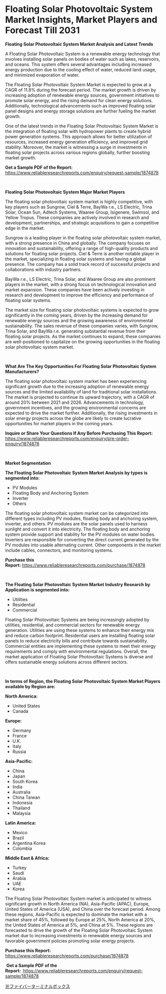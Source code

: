 <p><h1>Floating Solar Photovoltaic System Market Insights, Market Players and Forecast Till 2031</h1></p><p><strong>Floating Solar Photovoltaic System Market Analysis and Latest Trends</strong></p>
<p><p>A Floating Solar Photovoltaic System is a renewable energy technology that involves installing solar panels on bodies of water such as lakes, reservoirs, and oceans. This system offers several advantages including increased energy production due to the cooling effect of water, reduced land usage, and minimized evaporation of water.</p><p>The Floating Solar Photovoltaic System Market is expected to grow at a CAGR of 11.8% during the forecast period. The market growth is driven by increasing adoption of renewable energy sources, government initiatives to promote solar energy, and the rising demand for clean energy solutions. Additionally, technological advancements such as improved floating solar panel designs and energy storage solutions are further fueling the market growth.</p><p>One of the latest trends in the Floating Solar Photovoltaic System Market is the integration of floating solar with hydropower plants to create hybrid power generation systems. This approach allows for better utilization of resources, increased energy generation efficiency, and improved grid stability. Moreover, the market is witnessing a surge in investments in floating solar projects across various regions globally, further boosting market growth.</p></p>
<p><strong>Get a Sample PDF of the Report:&nbsp;</strong> <a href="https://www.reliableresearchreports.com/enquiry/request-sample/1874878">https://www.reliableresearchreports.com/enquiry/request-sample/1874878</a></p>
<p>&nbsp;</p>
<p><strong>Floating Solar Photovoltaic System Major Market Players</strong></p>
<p><p>The floating solar photovoltaic system market is highly competitive, with key players such as Sungrow, Ciel & Terre, BayWa r.e., LS Electric, Trina Solar, Ocean Sun, Adtech Systems, Waaree Group, Isigenere, Swimsol, and Yellow Tropus. These companies are actively involved in research and development, partnerships, and strategic acquisitions to gain a competitive edge in the market.</p><p>Sungrow is a leading player in the floating solar photovoltaic system market, with a strong presence in China and globally. The company focuses on innovation and sustainability, offering a range of high-quality products and solutions for floating solar projects. Ciel & Terre is another notable player in the market, specializing in floating solar systems and having a global presence. The company has a solid track record of successful projects and collaborations with industry partners.</p><p>BayWa r.e., LS Electric, Trina Solar, and Waaree Group are also prominent players in the market, with a strong focus on technological innovation and market expansion. These companies have been actively investing in research and development to improve the efficiency and performance of floating solar systems. </p><p>The market size for floating solar photovoltaic systems is expected to grow significantly in the coming years, driven by the increasing demand for renewable energy sources and the growing awareness of environmental sustainability. The sales revenue of these companies varies, with Sungrow, Trina Solar, and BayWa r.e. generating substantial revenue from their floating solar projects. As the market continues to expand, these companies are well-positioned to capitalize on the growing opportunities in the floating solar photovoltaic system market.</p></p>
<p>&nbsp;</p>
<p><strong>What Are The Key Opportunities For Floating Solar Photovoltaic System Manufacturers?</strong></p>
<p><p>The floating solar photovoltaic system market has been experiencing significant growth due to the increasing adoption of renewable energy sources and the limited availability of land for traditional solar installations. The market is projected to continue its upward trajectory, with a CAGR of around 20% between 2021 and 2026. Advancements in technology, government incentives, and the growing environmental concerns are expected to drive the market further. Additionally, the rising investments in solar energy projects across the globe are likely to create lucrative opportunities for market players in the coming years.</p></p>
<p><strong>Inquire or Share Your Questions If Any Before Purchasing This Report:</strong> <a href="https://www.reliableresearchreports.com/enquiry/pre-order-enquiry/1874878">https://www.reliableresearchreports.com/enquiry/pre-order-enquiry/1874878</a></p>
<p>&nbsp;</p>
<p><strong>Market Segmentation</strong></p>
<p><strong>The Floating Solar Photovoltaic System Market Analysis by types is segmented into:</strong></p>
<p><ul><li>PV Modules</li><li>Floating Body and Anchoring System</li><li>Inverter</li><li>Others</li></ul></p>
<p><p>The floating solar photovoltaic system market can be categorized into different types including PV modules, floating body and anchoring system, inverter, and others. PV modules are the solar panels used to harness sunlight and convert it into electricity. The floating body and anchoring system provide support and stability for the PV modules on water bodies. Inverters are responsible for converting the direct current generated by the PV modules into usable alternating current. Other components in the market include cables, connectors, and monitoring systems.</p></p>
<p><strong>Purchase this Report:&nbsp;</strong><a href="https://www.reliableresearchreports.com/purchase/1874878">https://www.reliableresearchreports.com/purchase/1874878</a></p>
<p>&nbsp;</p>
<p><strong>The Floating Solar Photovoltaic System Market Industry Research by Application is segmented into:</strong></p>
<p><ul><li>Utilities</li><li>Residential</li><li>Commercial</li></ul></p>
<p><p>Floating Solar Photovoltaic Systems are being increasingly adopted by utilities, residential, and commercial sectors for renewable energy generation. Utilities are using these systems to enhance their energy mix and reduce carbon footprint. Residential users are installing floating solar panels to reduce electricity bills and contribute towards sustainability. Commercial entities are implementing these systems to meet their energy requirements and comply with environmental regulations. Overall, the market application of Floating Solar Photovoltaic Systems is diverse and offers sustainable energy solutions across different sectors.</p></p>
<p>&nbsp;</p>
<p><strong>In terms of Region, the Floating Solar Photovoltaic System Market Players available by Region are:</strong></p>
<p>
    <p> <strong> North America: </strong>
        <ul>
            <li>United States</li>
            <li>Canada</li>
        </ul>
        </p> 
    <p> <strong> Europe: </strong>
        <ul>
            <li>Germany</li>
            <li>France</li>
            <li>U.K.</li>
            <li>Italy</li>
            <li>Russia</li>
        </ul>
        </p> 
    <p> <strong> Asia-Pacific: </strong>
        <ul>
            <li>China</li>
            <li>Japan</li>
            <li>South Korea</li>
            <li>India</li>
            <li>Australia</li>
            <li>China Taiwan</li>
            <li>Indonesia</li>
            <li>Thailand</li>
            <li>Malaysia</li>
        </ul>
        </p> 
    <p> <strong> Latin America: </strong>
        <ul>
            <li>Mexico</li>
            <li>Brazil</li>
            <li>Argentina Korea</li>
            <li>Colombia</li>
        </ul>
        </p> 
    <p> <strong> Middle East & Africa: </strong>
        <ul>
            <li>Turkey</li>
            <li>Saudi</li>
            <li>Arabia</li>
            <li>UAE</li>
            <li>Korea</li>
        </ul>
    </p>
    </p>
<p><p>The Floating Solar Photovoltaic System market is anticipated to witness significant growth in North America (NA), Asia-Pacific (APAC), Europe, United States of America (USA), and China over the forecast period. Among these regions, Asia-Pacific is expected to dominate the market with a market share of 45%, followed by Europe at 25%, North America at 20%, the United States of America at 5%, and China at 5%. These regions are forecasted to drive the growth of the Floating Solar Photovoltaic System market due to increasing investments in renewable energy sources and favorable government policies promoting solar energy projects.</p></p>
<p><strong>Purchase this Report: </strong><a href="https://www.reliableresearchreports.com/purchase/1874878">https://www.reliableresearchreports.com/purchase/1874878</a></p>
<p>&nbsp;<strong>Get a Sample PDF of the Report:&nbsp;&nbsp;</strong><a href="https://www.reliableresearchreports.com/enquiry/request-sample/1874878">https://www.reliableresearchreports.com/enquiry/request-sample/1874878</a></p>
<p><strong></strong></p>
<p><p><a href="https://github.com/wkuactfdzwizk06/Market-Research-Report-List-1/blob/main/111960116496.md">光ファイバーターミナルボックス</a></p></p>
